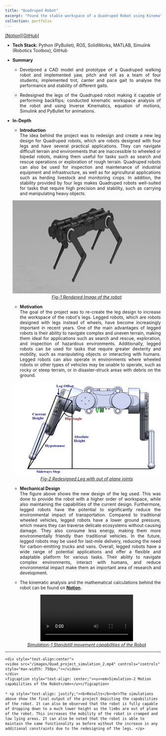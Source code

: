 ```yaml
---
title: "Quadruped Robot"
excerpt: "Found the stable workspace of a Quadruped Robot using Kinematic Analysis. <br/><img src='/images/QuadRobot.png'>"
collection: portfolio
---
```


[[Notion]](https://common-bathtub-ada.notion.site/Quadrupled-Project-5025fb31b81147499df83d656a3e7b42)[[GitHub]](https://github.com/SahilTChaudhary/Quadruped-Robot)

* <b>Tech Stack:</b> Python (PyBullet), ROS, SolidWorks, MATLAB, Simulink (Robotics Toolbox), GitHub
* <b> Summary </b>
    -  <p style="text-align: justify;">Develpoed a CAD model and prototype of a Quadruped walking robot and implemented yaw, pitch and roll as a team of four students; implemented trot, canter and pace gait to analyse the performance and stability of different gaits.</p>
    -  <p style="text-align: justify;">Redesigned the legs of the Quadruped robot making it capable of performing backflips; conducted kinematic workspace analysis of the robot and using Inverse Kinematics, equation of motions, Simulink and PyBullet for animations.</p>

* <b>In-Depth</b>
    *  <p style="text-align: justify;"><b>Introduction</b><br>The idea behind the project was to redesign and create a new leg design for Quadruped robots, which are robots designed with four legs and have several practical applications. They can navigate difficult terrain and environments that are inaccessible to wheeled or bipedal robots, making them useful for tasks such as search and rescue operations or exploration of rough terrain. Quadruped robots can also be used for inspection and maintenance of industrial equipment and infrastructure, as well as for agricultural applications such as herding livestock and monitoring crops. In addition, the stability provided by four legs makes Quadruped robots well-suited for tasks that require high precision and stability, such as carrying and manipulating heavy objects.</p>

    <div style="text-align:center">
    <img src="/images/Quad_project_render_1.png" alt="Robot_Render" style="width:700px;height:300px;">
    </div>
    <figcaption style="text-align: center;"><u><em>Fig-1 Rendered Image of the robot</em></u></figcaption>
  
    * <p style="text-align: justify;"><b>Motivation</b><br>The goal of the project was to re-create the leg design to increase the workspace of the robot's legs. Legged robots, which are robots designed with legs instead of wheels, have become increasingly important in recent years. One of the main advantages of legged robots is their ability to navigate complex and uneven terrain, making them ideal for applications such as search and rescue, exploration, and inspection of hazardous environments. Additionally, legged robots can be used for tasks that require greater dexterity and mobility, such as manipulating objects or interacting with humans. Legged robots can also operate in environments where wheeled robots or other types of vehicles may be unable to operate, such as rocky or steep terrain, or in disaster-struck areas with debris on the ground.</p>
    
    <div style="text-align:center">
    <img src="/images/Quad_project_Leg_Redesign.png" alt="Robot_Render" style="width:550px;height:300px;">
    </div>
    <figcaption style="text-align: center;"><u><em>Fig-2 Redesigned Leg with out of plane joints</em></u></figcaption>
    
    * <p style="text-align: justify;"><b>Mechanical Design</b><br>The figure above shows the new design of the leg used. This was done to provide the robot with a higher order of workspace, while also maintaining the capabilities of the current design. Furthermore, legged robots have the potential to significantly reduce the environmental impact of transportation. Compared to traditional wheeled vehicles, legged robots have a lower ground pressure, which means they can traverse delicate ecosystems without causing damage. They also consume less energy, making them more environmentally friendly than traditional vehicles. In the future, legged robots may be used for last-mile delivery, reducing the need for carbon-emitting trucks and vans. Overall, legged robots have a wide range of potential applications and offer a flexible and adaptable platform for various tasks. Their ability to navigate complex environments, interact with humans, and reduce environmental impact make them an important area of research and development.
    
    * <p style="text-align: justify;">The kinematic analysis and the mathematical calculations behind the robot can be found on <b><a href= "https://common-bathtub-ada.notion.site/Quadrupled-Project-5025fb31b81147499df83d656a3e7b42">Notion</a></b>.</p>

    <div style="text-align:center">
    <video src="/images/Quad_project_simulation_1.mp4" controls="controls" style="max-width: 750px;"></video>
    </div>
    <figcaption style="text-align: center;"><u><em>Simulation-1 Standstill movement capabilities of the Robot</em></u></figcaption>
---

    <div style="text-align:center">
    <video src="/images/Quad_project_simulation_2.mp4" controls="controls" style="max-width: 750px;"></video>
    </div>
    <figcaption style="text-align: center;"><u><em>Simulation-2 Motion capabilities of the Robot</em></u></figcaption>

    * <p style="text-align: justify;"><b>Results</b><br>The simulations above show the final output of the project depicting the capabilities of the robot. It can also be observed that the robot is fully capable of dropping down to a much lower height as the limbs are out of plane of the robot. This increases the mobility of the robot in cramped and low lying areas. It can also be noted that the robot is able to maintain the same functionality as before without the increase in any additional constraints due to the redesigning of the legs. </p>